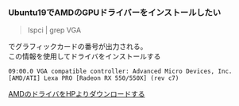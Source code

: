 ### Ubuntu19でAMDのGPUドライバーをインストールしたい 
  

> lspci | grep VGA  
  
でグラフィックカードの番号が出力される。  
この情報を使用してドライバをインストールする  
```
09:00.0 VGA compatible controller: Advanced Micro Devices, Inc.[AMD/ATI] Lexa PRO [Radeon RX 550/550X] (rev c7)  
```  

[AMDのドライバをHPよりダウンロードする](https://www.amd.com/en/support)  

